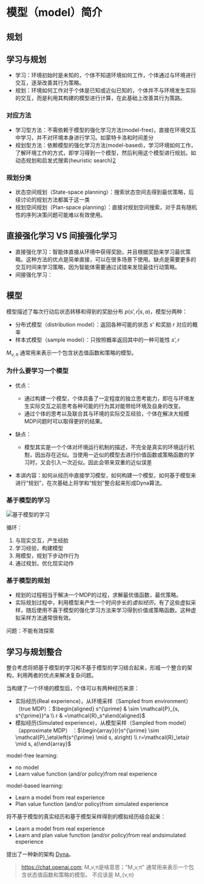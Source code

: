 

<!--
 * @version:
 * @Author:  StevenJokess（蔡舒起） https://github.com/StevenJokess
 * @Date: 2023-03-19 23:32:35
 * @LastEditors:  StevenJokess（蔡舒起） https://github.com/StevenJokess
 * @LastEditTime: 2023-04-09 00:03:26
 * @Description:
 * @Help me: 如有帮助，请赞助，失业3年了。![支付宝收款码](https://github.com/StevenJokess/d2rl/blob/master/img/%E6%94%B6.jpg)
 * @TODO::
 * @Reference:
-->
# 模型（model）简介

## 规划

## 学习与规划

- 学习：环境初始时是未知的，个体不知道环境如何工作，个体通过与环境进行交互，逐渐改善其行为策略。
- 规划：环境如何工作对于个体是已知或近似已知的，个体并不与环境发生实际的交互，而是利用其构建的模型进行计算，在此基础上改善其行为策路。

### 对应方法

- 学习型方法：不需依赖于模型的强化学习方法(model-free)，直接在环境交互中学习，并不对环境本身进行学习。如蒙特卡洛和时间差分
- 规划型方法：依赖模型的强化学习方法(model-based)，学习环境如何工作，了解环境工作的方式，即学习得到一个模型，然后利用这个模型进行规划。如动态规划和启发式搜索(heuristic search)[2]

### 规划分类

- 状态空间规划（State-space planning）：搜索状态空间去得到最优策略，后续讨论的规划方法都属于这一类
- 规划空间规划（Plan-space planning）：直接对规划空间搜索，对于具有随机性的序列决策问题可能难以有效使用。

## 直接强化学习 VS 间接强化学习

- 直接强化学习：智能体直接从环境中获得奖励，并且根据奖励来学习最优策略。这种方法的优点是简单直接，可以在很多场景下使用。缺点是需要更多的交互时间来学习策略，因为智能体需要通过试错来发现最佳行动策略。
- 间接强化学习：

## 模型

模型描述了每次行动后状态转移和得到的奖励分布 $p(s’, r|s, a)$，模型分两种：

- 分布式模型（distribution model）：返回各种可能的状态 $s’$ 和奖励 $r$ 对应的概率
- 样本式模型（sample model）：只按照概率返回其中的一种可能性 $s’, r$

$M_{v,π}$ 通常用来表示一个包含状态值函数和策略的模型。

### 为什么要学习一个模型

- 优点：
  - 通过构建一个模型，个体具备了一定程度的独立思考能力，即在与环境发生实际交互之前思考各种可能的行为其对能带给环境及自身的改变。
  - 通过个体的思考以及联合其与环境的实际交互经验，个体在解决大规模MDP问题时可以取得更好的结果。
- 缺点：
  - 模型其实是一个个体对坏境运行机制的描述，不完全是真实的环境运行机劁，因出存在近似。当使用一近似的模型去进行价值函数或策略函数的学习时，又会引入一次近似。因此会带来双重的近似误差

- 本讲内容：如何从经历中直接学习模型，如何构建一个模型，如何基于模型来进行“规划”，在次基础上将学和“规划”整合起来形成Dyna算法。

### 基于模型的学习

![基于模型的学习](../img/model_learning.png)

循环：

1. 与现实交互，产生经脸
2. 学习经验，构建模型
3. 用模型，规划下步动作行为
4. 通过规划，优化现实动作

### 基于模型的规划

- 规划的过程相当于解决一个MDP的过程，求解最优值函数，最优策略。
- 实际规划过程中，利用模型来产生一个时间步长的*虚拟经历*，有了这些虚拟采样，随后使用不喜于模型的强化学习方法来学习得到价值或策略函数。这种虚拟采样方法通常很有效。

问题：不能有效探索

## 学习与规划整合

整合考虑将把基于模型的学习和不基于模型的学习结合起来，形城一个整合的架构，利用两者的优点来解决复杂问题。

当构建了一个环境的模型后，个体可以有两种经历来源：

- 实际经历(Real experience)，从环境采样（Sampled from environment）（true MDP）：$\begin{aligned} s^{\prime} & \sim \mathcal{P}_{s, s^{\prime}}^a \\ r & =\mathcal{R}_s^a\end{aligned}$
- 模拟经历(Simulated experience)，从模型采样（Sampled from model）（approximate MDP） ：$\begin{array}{r}s^{\prime} \sim \mathcal{P}_\eta\left(s^{\prime} \mid s, a\right) \\ r=\mathcal{R}_\eta(r \mid s, a)\end{array}$

model-free learning:

- no model
- Learn value function (and/or policy)from real experience

model-based learning:

- Learn a model from real experience
- Plan value function (and/or policy)from simulated experience

将不基于模型的真实经历和基于模型采样得到的模拟经历结合起来：

- Learn a model from real experience
- Learn and plan value function (and/or policy)from real andsimulated experience

提出了一种新的架构 [Dyna](Dyna-Q.md)。

[1]: https://www.bilibili.com/video/BV1HT411C78A?p=42&vd_source=bca0a3605754a98491958094024e5fe3
[2]: https://zhuanlan.zhihu.com/p/37898383

> https://chat.openai.com; M_v,π是啥意思；"M_v,π" 通常用来表示一个包含状态值函数和策略的模型。 不应该是 M_{v,π}


